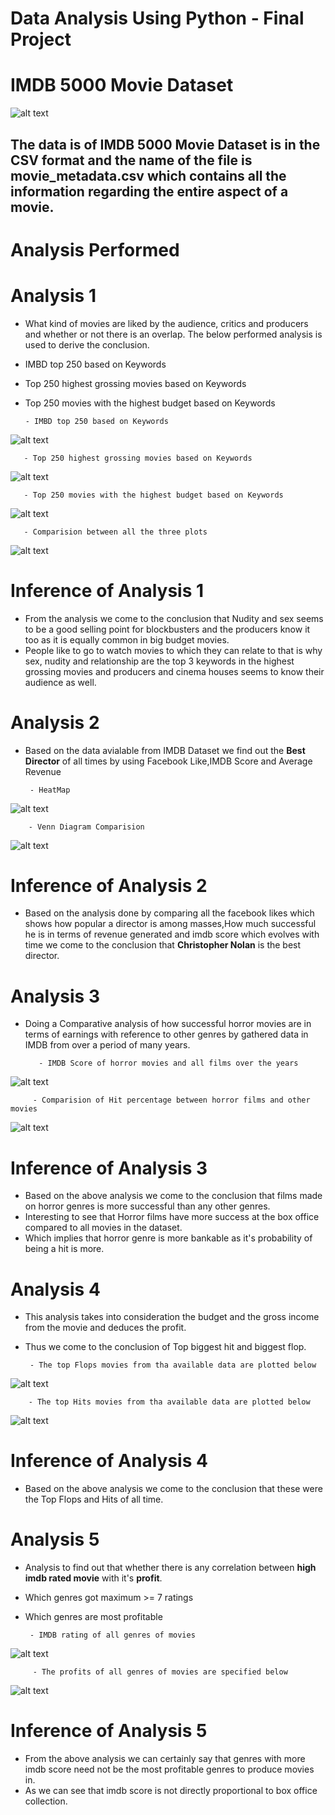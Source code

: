
# Data Analysis Using Python - Final Project
# IMDB 5000 Movie Dataset

![alt text](https://github.com/kunalmsharma/sharma_kunal_spring2017/blob/master/Final/extra/imdb.jpg)

## The data is of IMDB 5000 Movie Dataset is in the CSV format and the name of the file is movie_metadata.csv which contains all the information regarding the entire aspect of a movie.


# Analysis Performed

# Analysis 1

 - What kind of movies are liked by the audience, critics and producers and whether or not there is an overlap.
    The below performed analysis is used to derive the conclusion.
 - IMBD top 250 based on Keywords
 - Top 250 highest grossing movies based on Keywords
 - Top 250 movies with the highest budget based on Keywords

 
 
       - IMBD top 250 based on Keywords
 ![alt text](https://github.com/kunalmsharma/sharma_kunal_spring2017/blob/master/Final/analysis/ana_1/TopIMDBMoviesKeyword.png)
 
       - Top 250 highest grossing movies based on Keywords
 ![alt text](https://github.com/kunalmsharma/sharma_kunal_spring2017/blob/master/Final/analysis/ana_1/TopGrossingMoviesKeyword.png)
 
       - Top 250 movies with the highest budget based on Keywords
![alt text](https://github.com/kunalmsharma/sharma_kunal_spring2017/blob/master/Final/analysis/ana_1/TopHIghestBudgetKeyword.png)

       - Comparision between all the three plots
 
 ![alt text](https://github.com/kunalmsharma/sharma_kunal_spring2017/blob/master/Final/analysis/ana_1/Comparision.png)

# Inference of Analysis 1

 * From the analysis we come to the conclusion that Nudity and sex seems to be a good selling point for blockbusters and the producers know it too as it is equally common in big budget movies.
 * People like to go to watch movies to which they can relate to that is why sex, nudity and relationship are the top 3 keywords in the highest grossing movies and producers and cinema houses seems to know their audience as well.

# Analysis 2

 * Based on the data avialable from IMDB Dataset we find out the **Best Director** of all times by using Facebook Like,IMDB Score and Average Revenue

        - HeatMap
![alt text](https://github.com/kunalmsharma/sharma_kunal_spring2017/blob/master/Final/analysis/ana_2/HeatMap.png)

        - Venn Diagram Comparision  
![alt text](https://github.com/kunalmsharma/sharma_kunal_spring2017/blob/master/Final/analysis/ana_2/BestDirector.png)        
        
# Inference of Analysis 2

 * Based on the analysis done by comparing all the facebook likes which shows how popular a director is among masses,How much successful he is in terms of revenue generated and imdb score which evolves with time we come to the conclusion that **Christopher Nolan** is the best director.

# Analysis 3

* Doing a Comparative analysis of how successful horror movies are in terms of earnings with reference to other genres by gathered data in IMDB from over a period of many years. 

         - IMDB Score of horror movies and all films over the years
![alt text](https://github.com/kunalmsharma/sharma_kunal_spring2017/blob/master/Final/analysis/ana_3/YearWiseIMDBMean.png)  

         - Comparision of Hit percentage between horror films and other movies
![alt text](https://github.com/kunalmsharma/sharma_kunal_spring2017/blob/master/Final/analysis/ana_3/Comparision.png)

# Inference of Analysis 3

 * Based on the above analysis we come to the conclusion that films made on horror genres is more successful than any      other genres.
 * Interesting to see that Horror films have more success at the box office compared to all movies in the dataset. 
 * Which implies that horror genre is more bankable as it's probability of being a hit is more.

# Analysis 4

 * This analysis takes into consideration the budget and the gross income from the movie and deduces the profit.
 * Thus we come to the conclusion of Top biggest hit and biggest flop.
 
        - The top Flops movies from tha available data are plotted below
![alt text](https://github.com/kunalmsharma/sharma_kunal_spring2017/blob/master/Final/analysis/ana_4/TopFlops.png)           
        
        - The top Hits movies from tha available data are plotted below
![alt text](https://github.com/kunalmsharma/sharma_kunal_spring2017/blob/master/Final/analysis/ana_4/TopHits.png)        

# Inference of Analysis 4

  * Based on the above analysis we come to the conclusion that these were the Top Flops and Hits of all time.

# Analysis 5

  * Analysis to find out that whether there is any correlation between **high imdb rated movie** with it's **profit**.
  * Which genres got maximum >= 7 ratings
  * Which genres are most profitable
  
         - IMDB rating of all genres of movies
![alt text](https://github.com/kunalmsharma/sharma_kunal_spring2017/blob/master/Final/analysis/ana_5/HighIMDBHenres.png)  
         
         
         - The profits of all genres of movies are specified below
![alt text](https://github.com/kunalmsharma/sharma_kunal_spring2017/blob/master/Final/analysis/ana_5/ProfitofGenres.png)  
# Inference of Analysis 5

 * From the above analysis we can certainly say that genres with more imdb score need not be the most profitable genres    to produce movies in.
 * As we can see that imdb score is not directly proportional to box office collection.
